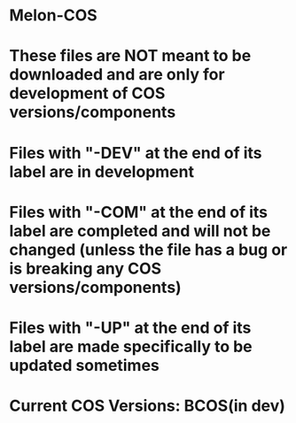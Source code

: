 # Melon-COS
# These files are NOT meant to be downloaded and are only for development of COS versions/components
# Files with "-DEV" at the end of its label are in development
# Files with "-COM" at the end of its label are completed and will not be changed (unless the file has a bug or is breaking any COS versions/components)
# Files with "-UP" at the end of its label are made specifically to be updated sometimes
# Current COS Versions: BCOS(in dev)
